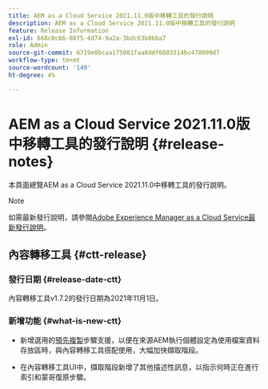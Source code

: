 ```yaml
---
title: AEM as a Cloud Service 2021.11.0版中移轉工具的發行說明
description: AEM as a Cloud Service 2021.11.0版中移轉工具的發行說明
feature: Release Information
exl-id: 668c0c66-88f5-4d74-9a2a-3bdc63b0bba7
role: Admin
source-git-commit: 6719e0bcaa175081faa8ddf6803314bc478099d7
workflow-type: tm+mt
source-wordcount: '149'
ht-degree: 4%

---
```


# AEM as a Cloud Service 2021.11.0版中移轉工具的發行說明 {#release-notes}

本頁面總覽AEM as a Cloud Service 2021.11.0中移轉工具的發行說明。

>[!NOTE]
>
>如需最新發行說明，請參閱[Adobe Experience Manager as a Cloud Service最新發行說明](/help/release-notes/release-notes-cloud/release-notes-current.md)。

## 內容轉移工具 {#ctt-release}

### 發行日期 {#release-date-ctt}

內容轉移工具v1.7.2的發行日期為2021年11月1日。

### 新增功能 {#what-is-new-ctt}

* 新增選用的[預先複製](https://experienceleague.adobe.com/docs/experience-manager-cloud-service/moving/cloud-migration/content-transfer-tool/handling-large-content-repositories.html)步驟支援，以便在來源AEM執行個體設定為使用檔案資料存放區時，與內容轉移工具搭配使用，大幅加快擷取階段。

* 在內容轉移工具UI中，擷取階段新增了其他描述性訊息，以指示何時正在進行索引和蒙哥復原步驟。
